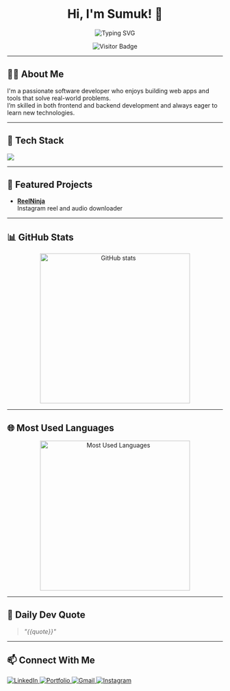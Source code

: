 <h1 align="center">Hi, I'm Sumuk! 👋</h1>

<p align="center">
  <img src="https://readme-typing-svg.demolab.com?font=Fira+Code&size=18&duration=2000&pause=800&color=FFFFFF&center=true&vCenter=true&width=380&lines=Software+Developer;Problem+Solver;Tech+Enthusiast" alt="Typing SVG" />
</p>

<p align="center">
  <img src="https://visitor-badge.laobi.icu/badge?page_id=Sumuk007.sumuk&style=flat&label=Visitors&labelColor=444&color=0db7ed" alt="Visitor Badge" />
</p>

---

## 🧑‍💻 About Me

I'm a passionate software developer who enjoys building web apps and tools that solve real-world problems.  
I’m skilled in both frontend and backend development and always eager to learn new technologies.

---

## 🚀 Tech Stack

<p align="left">
  <img src="https://skillicons.dev/icons?i=java,python,c,cpp,html,css,js,django,bootstrap,github" />
</p>

---

## 📂 Featured Projects

- **[ReelNinja](https://github.com/Sumuk007/ReelNinja)**  
  Instagram reel and audio downloader

---

## 📊 GitHub Stats

<p align="center">
  <img src="https://github-readme-stats.vercel.app/api?username=Sumuk007&show_icons=true&theme=tokyonight&hide_border=true&count_private=true&include_all_commits=true" alt="GitHub stats" width="350" />
</p>

---

## 🌐 Most Used Languages

<p align="center">
  <img src="https://github-readme-stats.vercel.app/api/top-langs/?username=Sumuk007&layout=compact&theme=tokyonight&hide_border=true" alt="Most Used Languages" width="350" />
</p>

---

## 🧠 Daily Dev Quote

> _"{{quote}}"_

---

## 📫 Connect With Me

<p align="left">
  <a href="https://www.linkedin.com/in/sumuk-7a45b9346" target="_blank">
    <img src="https://img.shields.io/badge/LinkedIn-%230077B5?style=for-the-badge&logo=linkedin&logoColor=white" alt="LinkedIn"/>
  </a>

  <a href="https://your-portfolio-link.com" target="_blank">
    <img src="https://img.shields.io/badge/Portfolio-%23000000?style=for-the-badge&logo=firefox&logoColor=white" alt="Portfolio"/>
  </a>

  <a href="mailto:sumukbhat007@gmail.com">
    <img src="https://img.shields.io/badge/Email-D14836?style=for-the-badge&logo=gmail&logoColor=white" alt="Gmail"/>
  </a>

  <a href="https://www.instagram.com/__sumuk__bhat__" target="_blank">
    <img src="https://img.shields.io/badge/Instagram-E4405F?style=for-the-badge&logo=instagram&logoColor=white" alt="Instagram"/>
  </a>
</p>
